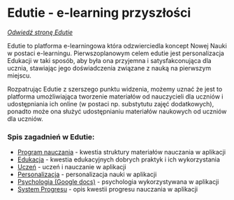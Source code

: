 # Edutie - e-learning przyszłości
*[Odwiedź stronę Edutie](https://edutie.nowanauka.pl)*

Edutie to platforma e-learningowa która odzwierciedla koncept Nowej Nauki w postaci e-learningu. Pierwszoplanowym celem edutie jest personalizacja Edukacji w taki sposób, aby była ona przyjemna i satysfakconująca dla ucznia, stawiając jego doświadczenia związane z nauką na pierwszym miejscu. 

Rozpatrując Edutie z szerszego punktu widzenia, możemy uznać że jest to platforma umożliwiająca tworzenie materiałów od nauczycieli dla uczniów i udostępniania ich online (w postaci np. substytutu zajęć dodatkowych), ponadto może ona służyć udostępnianiu materiałów naukowych od uczniów dla uczniów.

### Spis zagadnień w Edutie:
 - [Program nauczania](ProgramNauczania.md) - kwestia struktury materiałów nauczania w aplikacji
 - [Edukacja](Edukacja.md) - kwestia edukacyjnych dobrych praktyk i ich wykorzystania
 - [Uczeń](Uczen.md) - uczeń i nauczanie w aplikacji
 - [Personalizacja](Personalizacja.md) - personalizacja nauki w aplikacji
 - [Psychologia (Google docs)](https://docs.google.com/document/d/1-jTHFGnZU3J5Yhc15Sx4dCW_rLgAvqfhuzN-t4QFRa0) - psychologia wykorzystywana w aplikacji
 - [System Progresu](SystemProgresu.md) - opis kwestii progresu nauczania w aplikacji
